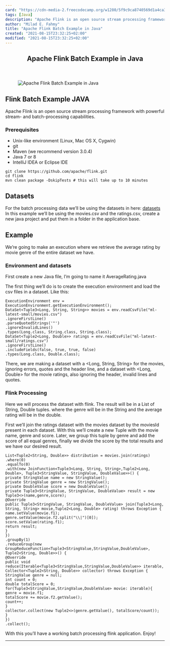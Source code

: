 ```yaml
---
card: "https://cdn-media-2.freecodecamp.org/w1280/5f9c9ca8740569d1a4ca3379.jpg"
tags: [Java]
description: "Apache Flink is an open source stream processing framework wi"
author: "Milad E. Fahmy"
title: "Apache Flink Batch Example in Java"
created: "2021-08-15T23:32:25+02:00"
modified: "2021-08-15T23:32:25+02:00"
---
```

<div class="site-wrapper">
<main id="site-main" class="site-main outer">
<div class="inner">
<article class="post-full post tag-java tag-apache tag-data-science tag-toothbrush ">
<header class="post-full-header">
<h1 class="post-full-title">Apache Flink Batch Example in Java</h1>
</header>
<figure class="post-full-image">
<picture>
<source media="(max-width: 700px)" sizes="1px" srcset="data:image/gif;base64,R0lGODlhAQABAIAAAAAAAP///yH5BAEAAAAALAAAAAABAAEAAAIBRAA7 1w">
<source media="(min-width: 701px)" sizes="(max-width: 800px) 400px,
(max-width: 1170px) 700px,
1400px" srcset="https://cdn-media-2.freecodecamp.org/w1280/5f9c9ca8740569d1a4ca3379.jpg 300w,
https://cdn-media-2.freecodecamp.org/w1280/5f9c9ca8740569d1a4ca3379.jpg 600w,
https://cdn-media-2.freecodecamp.org/w1280/5f9c9ca8740569d1a4ca3379.jpg 1000w,
https://cdn-media-2.freecodecamp.org/w1280/5f9c9ca8740569d1a4ca3379.jpg 2000w">
<img onerror="this.style.display='none'" src="https://cdn-media-2.freecodecamp.org/w1280/5f9c9ca8740569d1a4ca3379.jpg" alt="Apache Flink Batch Example in Java">
</picture>
</figure>
<section class="post-full-content">
<div class="post-content medium-migrated-article">
<h2 id="flink-batch-example-java"><strong>Flink Batch Example JAVA</strong></h2><p>Apache Flink is an open source stream processing framework with powerful stream- and batch-processing capabilities.</p><h3 id="prerequisites"><strong>Prerequisites</strong></h3><ul><li>Unix-like environment (Linux, Mac OS X, Cygwin)</li><li>git</li><li>Maven (we recommend version 3.0.4)</li><li>Java 7 or 8</li><li>IntelliJ IDEA or Eclipse IDE</li></ul><pre><code class="language-text">git clone https://github.com/apache/flink.git
cd flink
mvn clean package -DskipTests # this will take up to 10 minutes</code></pre><h2 id="datasets">Datasets</h2><p>For the batch processing data we’ll be using the datasets in here: <a href="http://files.grouplens.org/datasets/movielens/ml-latest-small.zip">datasets</a> In this example we’ll be using the movies.csv and the ratings.csv, create a new java project and put them in a folder in the application base.</p><h2 id="example">Example</h2><p>We’re going to make an execution where we retrieve the average rating by movie genre of the entire dataset we have.</p><h3 id="environment-and-datasets">Environment and datasets</h3><p>First create a new Java file, I’m going to name it AverageRating.java</p><p>The first thing we’ll do is to create the execution environment and load the csv files in a dataset. Like this:</p><pre><code class="language-text">ExecutionEnvironment env = ExecutionEnvironment.getExecutionEnvironment();
DataSet&lt;Tuple3&lt;Long, String, String&gt;&gt; movies = env.readCsvFile("ml-latest-small/movies.csv")
.ignoreFirstLine()
.parseQuotedStrings('"')
.ignoreInvalidLines()
.types(Long.class, String.class, String.class);
DataSet&lt;Tuple2&lt;Long, Double&gt;&gt; ratings = env.readCsvFile("ml-latest-small/ratings.csv")
.ignoreFirstLine()
.includeFields(false, true, true, false)
.types(Long.class, Double.class);</code></pre><p>There, we are making a dataset with a &lt;Long, String, String&gt; for the movies, ignoring errors, quotes and the header line, and a dataset with &lt;Long, Double&gt; for the movie ratings, also ignoring the header, invalid lines and quotes.</p><h3 id="flink-processing">Flink Processing</h3><p>Here we will process the dataset with flink. The result will be in a List of String, Double tuples. where the genre will be in the String and the average rating will be in the double.</p><p>First we’ll join the ratings dataset with the movies dataset by the moviesId present in each dataset. With this we’ll create a new Tuple with the movie name, genre and score. Later, we group this tuple by genre and add the score of all equal genres, finally we divide the score by the total results and we have our desired result.</p><pre><code class="language-text">List&lt;Tuple2&lt;String, Double&gt;&gt; distribution = movies.join(ratings)
.where(0)
.equalTo(0)
.with(new JoinFunction&lt;Tuple3&lt;Long, String, String&gt;,Tuple2&lt;Long, Double&gt;, Tuple3&lt;StringValue, StringValue, DoubleValue&gt;&gt;() {
private StringValue name = new StringValue();
private StringValue genre = new StringValue();
private DoubleValue score = new DoubleValue();
private Tuple3&lt;StringValue, StringValue, DoubleValue&gt; result = new Tuple3&lt;&gt;(name,genre,score);
@Override
public Tuple3&lt;StringValue, StringValue, DoubleValue&gt; join(Tuple3&lt;Long, String, String&gt; movie,Tuple2&lt;Long, Double&gt; rating) throws Exception {
name.setValue(movie.f1);
genre.setValue(movie.f2.split("\\|")[0]);
score.setValue(rating.f1);
return result;
}
})
.groupBy(1)
.reduceGroup(new GroupReduceFunction&lt;Tuple3&lt;StringValue,StringValue,DoubleValue&gt;, Tuple2&lt;String, Double&gt;&gt;() {
@Override
public void reduce(Iterable&lt;Tuple3&lt;StringValue,StringValue,DoubleValue&gt;&gt; iterable, Collector&lt;Tuple2&lt;String, Double&gt;&gt; collector) throws Exception {
StringValue genre = null;
int count = 0;
double totalScore = 0;
for(Tuple3&lt;StringValue,StringValue,DoubleValue&gt; movie: iterable){
genre = movie.f1;
totalScore += movie.f2.getValue();
count++;
}
collector.collect(new Tuple2&lt;&gt;(genre.getValue(), totalScore/count));
}
})
.collect();</code></pre><p>With this you’ll have a working batch processing flink application. Enjoy!</p>
</div>
<hr>
</section>
</article>
</div>
</main>
</div>
<!-- Google Tag Manager (noscript) -->
<!-- End Google Tag Manager (noscript) -->
